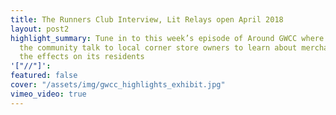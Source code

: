 ```yaml
---
title: The Runners Club Interview, Lit Relays open April 2018
layout: post2
highlight_summary: Tune in to this week’s episode of Around GWCC where the youth in
  the community talk to local corner store owners to learn about merchandising and
  the effects on its residents
'["//"]': 
featured: false
cover: "/assets/img/gwcc_highlights_exhibit.jpg"
vimeo_video: true
---
```


